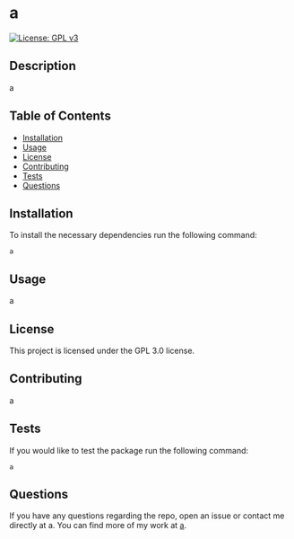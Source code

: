# a

  [![License: GPL v3](https://img.shields.io/badge/License-GPLv3-blue.svg)](https://www.gnu.org/licenses/gpl-3.0)

  ## Description
  a

  ## Table of Contents
  - [Installation](#installation)
  - [Usage](#usage)
  - [License](#license)
  - [Contributing](#contributing)
  - [Tests](#tests)
  - [Questions](#questions)

  ## Installation

  To install the necessary dependencies run the following command:  
  ~~~
  a
  ~~~

  ## Usage
  a

  ## License
  This project is licensed under the GPL 3.0 license.

  ## Contributing
  a

  ## Tests
  If you would like to test the package run the following command:  
  ~~~
  a
  ~~~

  ## Questions
  If you have any questions regarding the repo, open an issue or contact me directly at a. You can find more of my work at [a](https://github.com/a).
